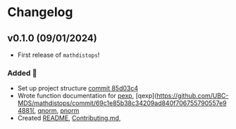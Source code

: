 # Changelog

<!--next-version-placeholder-->

## v0.1.0 (09/01/2024)

- First release of `mathdistops`!

### Added 🚀
- Set up project structure [commit 85d03c4](https://github.com/UBC-MDS/mathdistops/commit/85d03c48e6c40e6c847fa62cb253ea741ba9007d)
- Wrote function documentation for [pexp](https://github.com/UBC-MDS/mathdistops/commit/b2bcb9e65ce584b8b95b859ddbcfbde18b8714db), [qexp](https://github.com/UBC-MDS/mathdistops/commit/69c1e85b38c34209ad840f706755790557e94881(, [qnorm](https://github.com/UBC-MDS/mathdistops/commit/3166bf337375eee1829c5b30efc176f39188c7d5), [pnorm](https://github.com/UBC-MDS/mathdistops/commit/3166bf337375eee1829c5b30efc176f39188c7d5)
- Created [README](https://github.com/UBC-MDS/mathdistops/commit/0cd1c468e883f2afba0c69c43a9f1ffa57341f0f), [Contributing.md](https://github.com/UBC-MDS/mathdistops/commit/6832d2c5006c84204edb0c4195e4e7f2cece68ad), 

